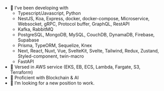 - 👀 I’ve been developing with
     * Typescript/Javascript, Python
     * NestJS, Koa, Express, docker, docker-compose, Microservice, Websocket, gRPC, Protocol buffer, GraphQL, RestAPI
     * Kafka, RabbitMQ
     * PostgreSQL, MongoDB, MySQL, CouchDB, DynamaDB, Firebase, Supabase
     * Prisma, TypeORM, Sequelize, Knex
     * Next, React, Nuxt, Vue, SvelteKit, Svelte, Tailwind, Redux, Zustand, Styled-component, twin-macro
     * FastAPI
- 📀 Versed in AWS service (EKS, EB, ECS, Lambda, Fargate, S3, Terraform)
- 📀 Proficient with Blockchain & AI 
- 🙂 I’m looking for a new position to work.


<!---
yongyiwong/yongyiwong is a ✨ special ✨ repository because its `README.md` (this file) appears on your GitHub profile.
You can click the Preview link to take a look at your changes.
--->
